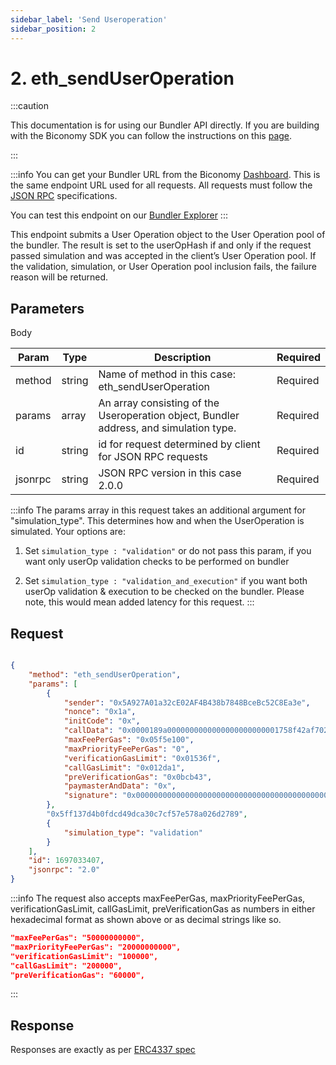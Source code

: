 ```yaml
---
sidebar_label: 'Send Useroperation'
sidebar_position: 2
---
```


# 2. eth_sendUserOperation

:::caution

This documentation is for using our Bundler API directly. If you are building with the Biconomy SDK you can follow the instructions on this [page](/Bundler/bundlermethods). 

:::

:::info
You can get your Bundler URL from the Biconomy [Dashboard](https://dashboard.biconomy.io/bundlers). This is the same endpoint URL used for all requests. All requests must follow the [JSON RPC](https://www.jsonrpc.org/specification) specifications.

You can test this endpoint on our [Bundler Explorer](/apireference/BundlerAPI/explorer)
:::

This endpoint submits a User Operation object to the User Operation pool of the bundler. The result is set to the userOpHash if and only if the request passed simulation and was accepted in the client’s User Operation pool. If the validation, simulation, or User Operation pool inclusion fails, the failure reason will be returned.

## Parameters

Body

| Param | Type | Description | Required |
| --------------- | --------------- | --------------- | --------------- |
| method | string | Name of method in this case: eth_sendUserOperation  | Required |
| params | array | An array consisting of the Useroperation object, Bundler address, and simulation type. | Required |
| id | string | id for request determined by client for JSON RPC requests  | Required |
| jsonrpc | string | JSON RPC version in this case 2.0.0  | Required |

:::info
The params array in this request takes an additional argument for "simulation_type". This determines how and when the UserOperation is simulated. Your options are: 

1. Set  `simulation_type : "validation"` or do not pass this param, if you want only userOp validation checks to be performed on bundler

2. Set `simulation_type : "validation_and_execution"` if you want both userOp validation & execution to be checked on the bundler. Please note, this would mean added latency for this request.
:::

## Request

```json

{
    "method": "eth_sendUserOperation",
    "params": [
        {
            "sender": "0x5A927A01a32cE02AF4B438b7848BceBc52C8Ea3e",
            "nonce": "0x1a",
            "initCode": "0x",
            "callData": "0x0000189a0000000000000000000000001758f42af7026fbbb559dc60ece0de3ef81f665e00000000000000000000000000000000000000000000000000000000000000000000000000000000000000000000000000000000000000000000000000000060000000000000000000000000000000000000000000000000000000000000002440d097c30000000000000000000000005a927a01a32ce02af4b438b7848bcebc52c8ea3e00000000000000000000000000000000000000000000000000000000",
            "maxFeePerGas": "0x05f5e100",
            "maxPriorityFeePerGas": "0",
            "verificationGasLimit": "0x01536f",
            "callGasLimit": "0x012da1",
            "preVerificationGas": "0x0bcb43",
            "paymasterAndData": "0x",
            "signature": "0x00000000000000000000000000000000000000000000000000000000000000400000000000000000000000000000001c5b32f37f5bea87bdd5374eb2ac54ea8e000000000000000000000000000000000000000000000000000000000000004192bbb8c80bb259efefdb183e78289a44517ac4892db4acf2c2f436b4e5a863842f42a8b143e184097bdcf30230b1c48aef87617ab821709384ecf6c44441eea31b00000000000000000000000000000000000000000000000000000000000000"
        },
        "0x5ff137d4b0fdcd49dca30c7cf57e578a026d2789",
        {
            "simulation_type": "validation"
        }
    ],
    "id": 1697033407,
    "jsonrpc": "2.0"
}

```

:::info
The request also accepts maxFeePerGas, maxPriorityFeePerGas, verificationGasLimit, callGasLimit, preVerificationGas as numbers in either hexadecimal format as shown above or as decimal strings like so.

```json
"maxFeePerGas": "50000000000",
"maxPriorityFeePerGas": "20000000000",
"verificationGasLimit": "100000",
"callGasLimit": "200000",
"preVerificationGas": "60000",
```
:::



## Response

Responses are exactly as per [ERC4337 spec](https://eips.ethereum.org/EIPS/eip-4337#rpc-methods-eth-namespace:~:text=supportedEntryPoints%20rpc%20call.-,Return,-value%3A)